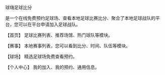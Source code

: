 球嗨足球比分

是一个在线免费预约足球场、查看本地足球比赛比分、聚合了本地足球战队的平台，您可以在平台申请加入足球战队。

【首页】 足球比赛列表、推荐场馆、热门球队等模块。

【赛事】 本地赛事列表，您可以看到比分、时间、队伍等模块。

【球场】 精选足球场免费查看预约。

【个人中心】 我的加入、我的预约、通用信息。
